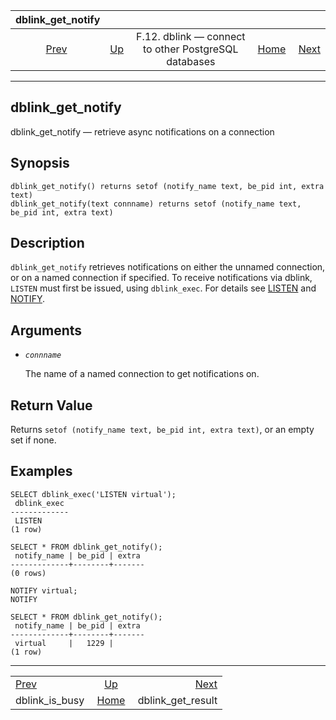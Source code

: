 <!--?xml version="1.0" encoding="UTF-8" standalone="no"?-->

|                  dblink\_get\_notify                  |                                                                          |                                                      |                                                       |                                                             |
| :---------------------------------------------------: | :----------------------------------------------------------------------- | :--------------------------------------------------: | ----------------------------------------------------: | ----------------------------------------------------------: |
| [Prev](contrib-dblink-is-busy.html "dblink_is_busy")  | [Up](dblink.html "F.12. dblink — connect to other PostgreSQL databases") | F.12. dblink — connect to other PostgreSQL databases | [Home](index.html "PostgreSQL 17devel Documentation") |  [Next](contrib-dblink-get-result.html "dblink_get_result") |

***

[]()

## dblink\_get\_notify

dblink\_get\_notify — retrieve async notifications on a connection

## Synopsis

    dblink_get_notify() returns setof (notify_name text, be_pid int, extra text)
    dblink_get_notify(text connname) returns setof (notify_name text, be_pid int, extra text)

## Description

`dblink_get_notify` retrieves notifications on either the unnamed connection, or on a named connection if specified. To receive notifications via dblink, `LISTEN` must first be issued, using `dblink_exec`. For details see [LISTEN](sql-listen.html "LISTEN") and [NOTIFY](sql-notify.html "NOTIFY").

## Arguments

*   *`connname`*

    The name of a named connection to get notifications on.

## Return Value

Returns `setof (notify_name text, be_pid int, extra text)`, or an empty set if none.

## Examples

    SELECT dblink_exec('LISTEN virtual');
     dblink_exec
    -------------
     LISTEN
    (1 row)

    SELECT * FROM dblink_get_notify();
     notify_name | be_pid | extra
    -------------+--------+-------
    (0 rows)

    NOTIFY virtual;
    NOTIFY

    SELECT * FROM dblink_get_notify();
     notify_name | be_pid | extra
    -------------+--------+-------
     virtual     |   1229 |
    (1 row)

***

|                                                       |                                                                          |                                                             |
| :---------------------------------------------------- | :----------------------------------------------------------------------: | ----------------------------------------------------------: |
| [Prev](contrib-dblink-is-busy.html "dblink_is_busy")  | [Up](dblink.html "F.12. dblink — connect to other PostgreSQL databases") |  [Next](contrib-dblink-get-result.html "dblink_get_result") |
| dblink\_is\_busy                                      |           [Home](index.html "PostgreSQL 17devel Documentation")          |                                         dblink\_get\_result |

